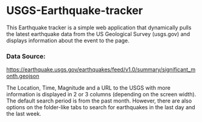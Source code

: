 # USGS-Earthquake-tracker

This Earthquake tracker is a simple web application that dynamically pulls the latest earthquake data from the US Geological Survey (usgs.gov) and displays information about the event to the page.

### Data Source: 
https://earthquake.usgs.gov/earthquakes/feed/v1.0/summary/significant_month.geojson

The Location, Time, Magnitude and a URL to the USGS with more information is displayed in 2 or 3 columns (depending on the screen width). The default search period is from the past month. However, there are also options on the folder-like tabs to search for earthquakes in the last day and the last week.